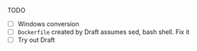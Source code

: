 


TODO

- [ ]  Windows conversion
  - [ ] `Dockerfile` created by Draft assumes sed, bash shell. Fix it
  - [ ] Try out Draft